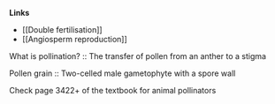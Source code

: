 **Links**
- [[Double fertilisation]]
- [[Angiosperm reproduction]]

What is pollination? :: The transfer of pollen from an anther to a stigma

Pollen grain :: Two-celled male gametophyte with a spore wall



Check page 3422+ of the textbook for animal pollinators

